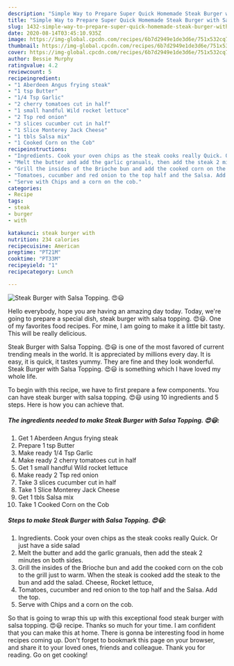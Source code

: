 ```yaml
---
description: "Simple Way to Prepare Super Quick Homemade Steak Burger with Salsa Topping. 😍😃"
title: "Simple Way to Prepare Super Quick Homemade Steak Burger with Salsa Topping. 😍😃"
slug: 1432-simple-way-to-prepare-super-quick-homemade-steak-burger-with-salsa-topping
date: 2020-08-14T03:45:10.935Z
image: https://img-global.cpcdn.com/recipes/6b7d2949e1de3d6e/751x532cq70/steak-burger-with-salsa-topping-😍😃-recipe-main-photo.jpg
thumbnail: https://img-global.cpcdn.com/recipes/6b7d2949e1de3d6e/751x532cq70/steak-burger-with-salsa-topping-😍😃-recipe-main-photo.jpg
cover: https://img-global.cpcdn.com/recipes/6b7d2949e1de3d6e/751x532cq70/steak-burger-with-salsa-topping-😍😃-recipe-main-photo.jpg
author: Bessie Murphy
ratingvalue: 4.2
reviewcount: 5
recipeingredient:
- "1 Aberdeen Angus frying steak"
- "1 tsp Butter"
- "1/4 Tsp Garlic"
- "2 cherry tomatoes cut in half"
- "1 small handful Wild rocket lettuce"
- "2 Tsp red onion"
- "3 slices cucumber cut in half"
- "1 Slice Monterey Jack Cheese"
- "1 tbls Salsa mix"
- "1 Cooked Corn on the Cob"
recipeinstructions:
- "Ingredients. Cook your oven chips as the steak cooks really Quick. Or just have a side salad"
- "Melt the butter and add the garlic granuals, then add the steak 2 minutes on both sides."
- "Grill the insides of the Brioche bun and add the cooked corn on the cob to the grill just to warm. When the steak is cooked add the steak to the bun and add the salad. Cheese, Rocket lettuce,"
- "Tomatoes, cucumber and red onion to the top half and the Salsa. Add the top."
- "Serve with Chips and a corn on the cob."
categories:
- Recipe
tags:
- steak
- burger
- with

katakunci: steak burger with 
nutrition: 234 calories
recipecuisine: American
preptime: "PT21M"
cooktime: "PT33M"
recipeyield: "1"
recipecategory: Lunch

---
```



![Steak Burger with Salsa Topping. 😍😃](https://img-global.cpcdn.com/recipes/6b7d2949e1de3d6e/751x532cq70/steak-burger-with-salsa-topping-😍😃-recipe-main-photo.jpg)

Hello everybody, hope you are having an amazing day today. Today, we're going to prepare a special dish, steak burger with salsa topping. 😍😃. One of my favorites food recipes. For mine, I am going to make it a little bit tasty. This will be really delicious.



Steak Burger with Salsa Topping. 😍😃 is one of the most favored of current trending meals in the world. It is appreciated by millions every day. It is easy, it is quick, it tastes yummy. They are fine and they look wonderful. Steak Burger with Salsa Topping. 😍😃 is something which I have loved my whole life.


To begin with this recipe, we have to first prepare a few components. You can have steak burger with salsa topping. 😍😃 using 10 ingredients and 5 steps. Here is how you can achieve that.

<!--inarticleads1-->

##### The ingredients needed to make Steak Burger with Salsa Topping. 😍😃:

1. Get 1 Aberdeen Angus frying steak
1. Prepare 1 tsp Butter
1. Make ready 1/4 Tsp Garlic
1. Make ready 2 cherry tomatoes cut in half
1. Get 1 small handful Wild rocket lettuce
1. Make ready 2 Tsp red onion
1. Take 3 slices cucumber cut in half
1. Take 1 Slice Monterey Jack Cheese
1. Get 1 tbls Salsa mix
1. Take 1 Cooked Corn on the Cob




<!--inarticleads2-->

##### Steps to make Steak Burger with Salsa Topping. 😍😃:

1. Ingredients. Cook your oven chips as the steak cooks really Quick. Or just have a side salad
1. Melt the butter and add the garlic granuals, then add the steak 2 minutes on both sides.
1. Grill the insides of the Brioche bun and add the cooked corn on the cob to the grill just to warm. When the steak is cooked add the steak to the bun and add the salad. Cheese, Rocket lettuce,
1. Tomatoes, cucumber and red onion to the top half and the Salsa. Add the top.
1. Serve with Chips and a corn on the cob.




So that is going to wrap this up with this exceptional food steak burger with salsa topping. 😍😃 recipe. Thanks so much for your time. I am confident that you can make this at home. There is gonna be interesting food in home recipes coming up. Don't forget to bookmark this page on your browser, and share it to your loved ones, friends and colleague. Thank you for reading. Go on get cooking!
